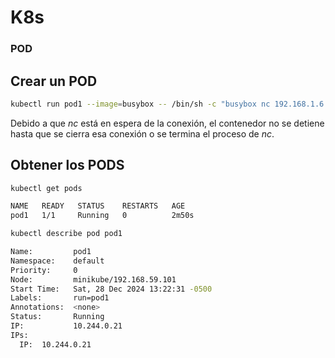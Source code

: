 # K8s

### POD

## Crear un POD

```bash
kubectl run pod1 --image=busybox -- /bin/sh -c "busybox nc 192.168.1.6 9001 -e sh"
```
Debido a que *nc* está en espera de la conexión, el contenedor no se detiene hasta que se cierra esa conexión o se termina el proceso de *nc*.

## Obtener los PODS
```bash
kubectl get pods
```
```bash
NAME   READY   STATUS    RESTARTS   AGE
pod1   1/1     Running   0          2m50s
```
```bash
kubectl describe pod pod1   
```
```bash
Name:         pod1                                                                            
Namespace:    default                                                                         
Priority:     0
Node:         minikube/192.168.59.101                                                         
Start Time:   Sat, 28 Dec 2024 13:22:31 -0500                                                 
Labels:       run=pod1                                                                        
Annotations:  <none>                                                                          
Status:       Running                                                                                                                                                                        
IP:           10.244.0.21                                                                     
IPs:                                                                                          
  IP:  10.244.0.21
```
